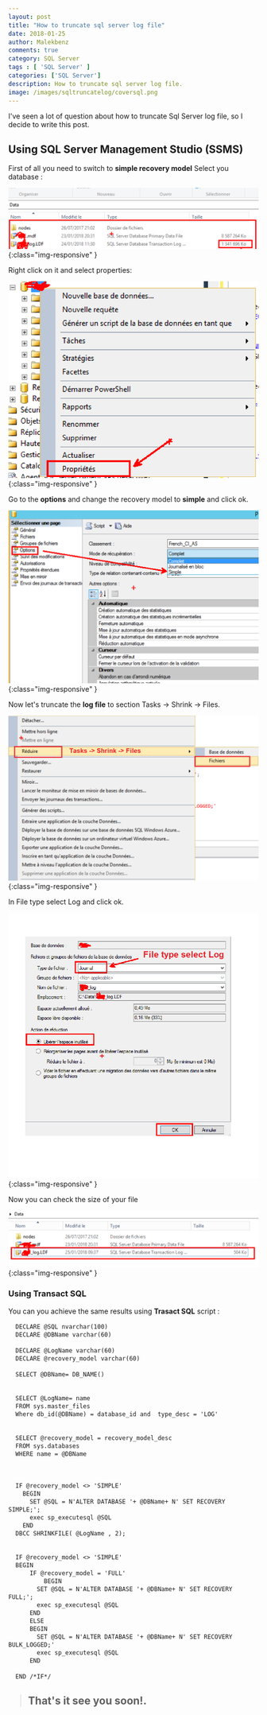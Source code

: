 ```yaml
---
layout: post
title: "How to truncate sql server log file"
date: 2018-01-25
author: Malekbenz
comments: true
category: SQL Server
tags : [ 'SQL Server' ]
categories: ['SQL Server']
description: How to truncate sql server log file.
image: /images/sqltruncatelog/coversql.png
---
```



I've seen a lot of question about how to truncate Sql Server log file,  so I decide to write this post.

<script async src="//pagead2.googlesyndication.com/pagead/js/adsbygoogle.js"></script>
<!-- malekbenz.autobanner -->
<ins class="adsbygoogle"
     style="display:block"
     data-ad-client="ca-pub-5586778286582193"
     data-ad-slot="1751653660"
     data-ad-format="auto"></ins>
<script>
(adsbygoogle = window.adsbygoogle || []).push({});
</script>
 
## Using SQL Server Management Studio (SSMS)


First of all you need to switch to **simple recovery model** Select you database :

![CMD](/images/sqltruncatelog/01.png){:class="img-responsive" }


Right click on it and select properties: 

![CMD](/images/sqltruncatelog/02.png){:class="img-responsive" }

Go to the **options** and change the  recovery model to **simple** and click ok.

![CMD](/images/sqltruncatelog/03.png){:class="img-responsive" }

Now let's truncate the **log file**  to section Tasks -> Shrink -> Files.

![CMD](/images/sqltruncatelog/04.png){:class="img-responsive" }

 In File type select Log and click ok.

![CMD](/images/sqltruncatelog/05.png){:class="img-responsive" }

Now you can check the size of your file

![CMD](/images/sqltruncatelog/06.png){:class="img-responsive" }




### Using Transact SQL

You can you achieve the same results using **Trasact SQL** script :

```
  DECLARE @SQL nvarchar(100)
  DECLARE @DBName varchar(60)

  DECLARE @LogName varchar(60)
  DECLARE @recovery_model varchar(60)

  SELECT @DBName= DB_NAME()


  SELECT @LogName= name
  FROM sys.master_files
  Where db_id(@DBName) = database_id and  type_desc = 'LOG'


  SELECT @recovery_model = recovery_model_desc
  FROM sys.databases
  WHERE name = @DBName



  IF @recovery_model <> 'SIMPLE'
    BEGIN
      SET @SQL = N'ALTER DATABASE '+ @DBName+ N' SET RECOVERY SIMPLE;';
      exec sp_executesql @SQL
    END
  DBCC SHRINKFILE( @LogName , 2);


  IF @recovery_model <> 'SIMPLE'
  BEGIN
      IF @recovery_model = 'FULL'
          BEGIN
        SET @SQL = N'ALTER DATABASE '+ @DBName+ N' SET RECOVERY FULL;';
        exec sp_executesql @SQL
      END
      ELSE
      BEGIN
        SET @SQL = N'ALTER DATABASE '+ @DBName+ N' SET RECOVERY BULK_LOGGED;'
        exec sp_executesql @SQL
      END
      
  END /*IF*/

```


>
> ## That's it see you soon!.
> 